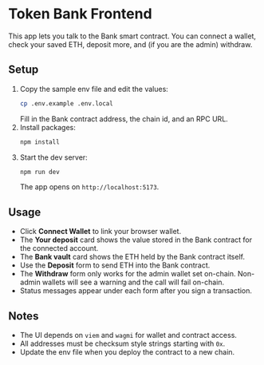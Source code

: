 # Token Bank Frontend

This app lets you talk to the Bank smart contract. You can connect a wallet, check your saved ETH, deposit more, and (if you are the admin) withdraw.

## Setup

1. Copy the sample env file and edit the values:
   ```bash
   cp .env.example .env.local
   ```
   Fill in the Bank contract address, the chain id, and an RPC URL.
2. Install packages:
   ```bash
   npm install
   ```
3. Start the dev server:
   ```bash
   npm run dev
   ```
   The app opens on `http://localhost:5173`.

## Usage

- Click **Connect Wallet** to link your browser wallet.
- The **Your deposit** card shows the value stored in the Bank contract for the connected account.
- The **Bank vault** card shows the ETH held by the Bank contract itself.
- Use the **Deposit** form to send ETH into the Bank contract.
- The **Withdraw** form only works for the admin wallet set on-chain. Non-admin wallets will see a warning and the call will fail on-chain.
- Status messages appear under each form after you sign a transaction.

## Notes

- The UI depends on `viem` and `wagmi` for wallet and contract access.
- All addresses must be checksum style strings starting with `0x`.
- Update the env file when you deploy the contract to a new chain.
